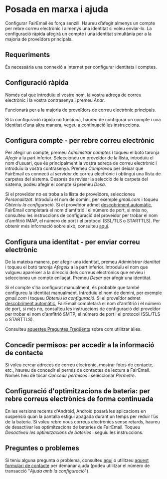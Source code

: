 # Posada en marxa i ajuda

Configurar FairEmail és força senzill. Haureu d’afegir almenys un compte per rebre correu electrònic i almenys una identitat si voleu enviar-lo. La configuració ràpida afegirà un compte i una identitat simultània per a la majoria de proveïdors principals.

## Requeriments

És necessària una connexió a Internet per configurar identitats i comptes.

## Configuració ràpida

Només cal que introduïu el vostre nom, la vostra adreça de correu electrònic i la vostra contrasenya i premeu *Anar*.

Funcionarà per a la majoria de proveïdors de correu electrònic principals.

Si la configuració ràpida no funciona, haureu de configurar un compte i una identitat d’una altra manera, vegeu a continuació les instruccions.

## Configura compte - per rebre correu electrònic

Per afegir un compte, premeu *Administrar comptes* i toqueu el botó taronja *Afegir* a la part inferior. Seleccioneu un proveïdor de la llista, introduïu el nom d’usuari, que és principalment la vostra adreça de correu electrònic i introduïu la vostra contrasenya. Premeu *Comproveu* per deixar que FairEmail es connecti al servidor de correu electrònic i obtingui una llista de carpetes del sistema. Després de revisar la selecció de la carpeta del sistema, podeu afegir el compte si premeu *Desa*.

Si el proveïdor no es troba a la llista de proveïdors, seleccioneu *Personalitzat*. Introduïu el nom de domini, per exemple *gmail.com* i toqueu *Obteniu la configuració*. Si el proveïdor admet [descobriment automàtic](https://tools.ietf.org/html/rfc6186), FairEmail completarà el nom d'amfitrió i el número de port, si més no, consulteu les instruccions de configuració del proveïdor per trobar el nom d'amfitrió IMAP, el número de port i el protocol (SSL/TLS o STARTTLS). Per obtenir més informació sobre això, consulteu [aquí](https://github.com/M66B/FairEmail/blob/master/FAQ.md#authorizing-accounts).

## Configura una identitat - per enviar correu electrònic

De la mateixa manera, per afegir una identitat, premeu *Administrar identitat* i toqueu el botó taronja *Afegeix* a la part inferior. Introduïu el nom que vulgueu aparèixer a la direcció dels correus electrònics que envieu i seleccioneu un compte enllaçat. Premeu *Desar* per afegir una identitat.

Si el compte s'ha configurat manualment, és probable que també configureu la identitat manualment. Introduïu el nom de domini, per exemple *gmail.com* i toqueu *Obteniu la configuració*. Si el proveïdor admet [descobriment automàtic](https://tools.ietf.org/html/rfc6186), FairEmail completarà el nom d'amfitrió i el número de port, si més no, consulteu les instruccions de configuració del proveïdor per trobar el nom d'amfitrió SMTP, el número de port i el protocol (SSL/TLS o STARTTLS).

Consulteu [aquestes Preguntes Freqüents](https://github.com/M66B/FairEmail/blob/master/FAQ.md#FAQ9) sobre com utilitzar àlies.

## Concedir permisos: per accedir a la informació de contacte

Si voleu cercar adreces de correu electrònic, mostrar fotos de contacte, etc., haureu de concedir el permís de contactes de lectura a FairEmail. Només heu de tocar *Concedir permisos* i seleccionar *Permetre*.

## Configuració d'optimitzacions de bateria: per rebre correus electrònics de forma continuada

En les versions recents d'Android, Android posarà les aplicacions en suspensió quan la pantalla estigui apagada durant un temps per reduir l’ús de la bateria. Si voleu rebre nous correus electrònics sense retards, haureu de desactivar les optimitzacions de bateries de FairEmail. Toqueu *Desactiveu les optimitzacions de bateries* i seguiu les instruccions.

## Preguntes o problemes

Si teniu alguna pregunta o problema, consulteu [aquí](https://github.com/M66B/FairEmail/blob/master/FAQ.md) o utilitzeu [aquest formulari de contacte](https://contact.faircode.eu/?product=fairemailsupport) per demanar ajuda (podeu utilitzar el número de transacció "*Ajuda amb la configuració*").